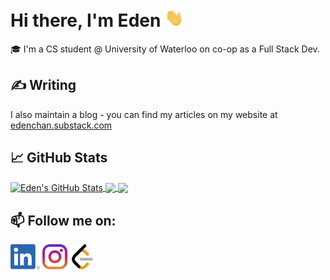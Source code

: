 <!-- 
[![Header](https://raw.githubusercontent.com/MartinHeinz/MartinHeinz/master/readme_header.png "Header")](https://martinheinz.dev/) -->

# Hi there, I'm Eden <img src="https://raw.githubusercontent.com/eden-chan/eden-chan/main/assets/wave.gif" width="30px">

🎓 I'm a CS student @ University of Waterloo on co-op as a Full Stack Dev. <br>


## &#x270d; Writing

I also maintain a blog - you can find my articles on my website at [edenchan.substack.com](https://edenchan.substack.com)

## &#x1f4c8; GitHub Stats

<!-- <a href="https://github.com/eden-chan">
  <img align="center" src="https://github-readme-stats.vercel.app/api/top-langs/?username=eden-chan&hide=java,html,tex&title_color=ffffff&text_color=c9cacc&icon_color=2bbc8a&bg_color=1d1f21&langs_count=3" />
</a> -->

<a href="https://github.com/eden-chan">
  <img align="center" src="https://github-readme-stats.vercel.app/api?username=eden-chan&show_icons=true&line_height=27&count_private=true&theme=tokyonight" alt="Eden's GitHub Stats" />
</a>

<a href="https://github.com/eden-chan/rek">
  <img align="center" src="https://github-readme-stats.vercel.app/api/pin/?username=eden-chan&repo=rek&theme=react" />
</a>
<a href="https://github.com/LemonFace0309/Study-Space">
  <img align="center" src="https://github-readme-stats.vercel.app/api/pin/?username=eden-chan&repo=Study-Space&theme=react" />
</a>

 ## 📫 Follow me on:

<a href="https://www.linkedin.com/in/eden-chan50/"> 
<img src="https://raw.githubusercontent.com/eden-chan/eden-chan/main/assets/linkedin.png " height="40em" align="center" alt="LinkedIn" title="LinkedIn"/></a>

<a href="https://www.instagram.com/eden_and_enow/"> 
<img src="https://raw.githubusercontent.com/eden-chan/eden-chan/main/assets/instagram.svg " height="40em" align="center" alt="Instagram" title="Instagram"/></a>

<a href="https://leetcode.com/edenchan/"> 
<img src="https://raw.githubusercontent.com/eden-chan/eden-chan/main/assets/leetcode.png " height="40em" align="center" alt="LeetCode" title="LeetCode"/></a>

<!-- <a href="https://edenchan.substack.com "> 
<img src="https://raw.githubusercontent.com/eden-chan/eden-chan/main/assets/substack.png " height="40em" align="center" alt="Substack" title="Substack"/></a> -->



<!-- Social Media Icons -->

[1.1]: https://raw.githubusercontent.com/eden-chan/eden-chan/main/assets/linkedin.png 



<!-- links to social media accounts -->

[1]: https://www.linkedin.com/in/eden-chan50/  "LinkedIn"
[2]: https://www.instagram.com/eden_and_enow/ "Instagram"
<!-- [3]: https://www.edenchan.substack.com/       "Substack" -->
<!-- [4]: https://www.youtube.com/                 "Youtube" -->



<!-- Resources -->
<!-- Icons: https://simpleicons.org/ -->
<!-- GitHub Stats: https://github.com/anuraghazra/github-readme-stats -->
<!-- Emojis: https://emojipedia.org/emoji/ -->
<!-- HTML Emojis: https://www.fileformat.info/index.htm -->
<!-- Shields: https://shields.io/ -->
<!-- Awesome GitHub Profile README: https://github.com/abhisheknaiidu/awesome-github-profile-readme -->
